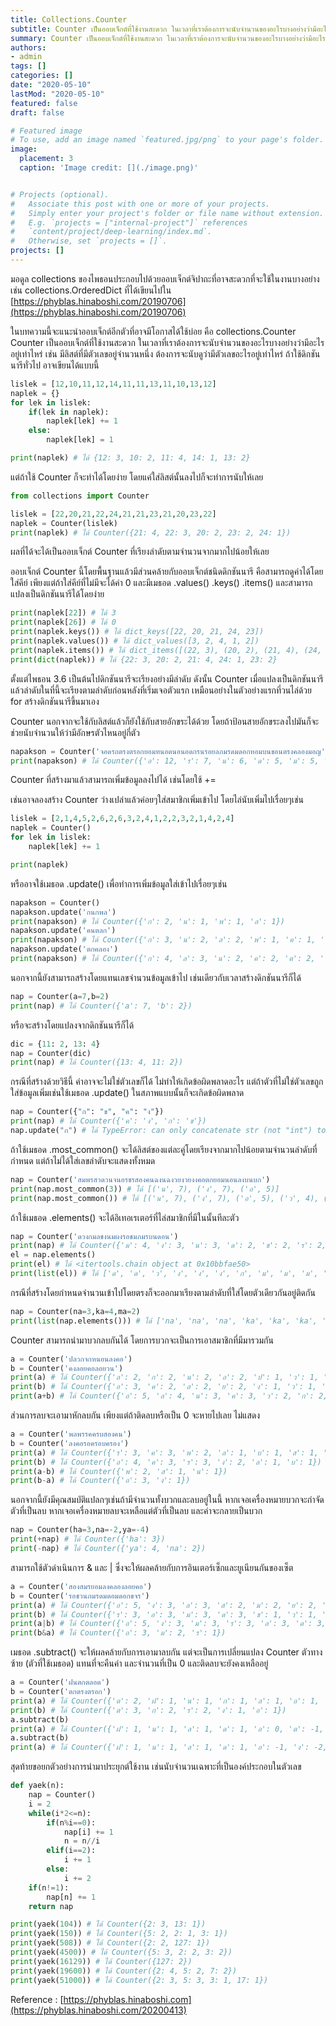 ```yaml
---
title: Collections.Counter
subtitle: Counter เป็นออบเจ็กต์ที่ใช้งานสะดวก ในเวลาที่เราต้องการจะนับจำนวนของอะไรบางอย่างว่ามีอะไรอยู่เท่าไหร่
summary: Counter เป็นออบเจ็กต์ที่ใช้งานสะดวก ในเวลาที่เราต้องการจะนับจำนวนของอะไรบางอย่างว่ามีอะไรอยู่เท่าไหร่
authors:
- admin
tags: []
categories: []
date: "2020-05-10"
lastMod: "2020-05-10"
featured: false
draft: false

# Featured image
# To use, add an image named `featured.jpg/png` to your page's folder. 
image:
  placement: 3
  caption: 'Image credit: [](./image.png)'


# Projects (optional).
#   Associate this post with one or more of your projects.
#   Simply enter your project's folder or file name without extension.
#   E.g. `projects = ["internal-project"]` references 
#   `content/project/deep-learning/index.md`.
#   Otherwise, set `projects = []`.
projects: []
---
```


มอดูล collections ของไพธอนประกอบไปด้วยออบเจ็กต์จิปาถะที่อาจสะดวกที่จะใช้ในงานบางอย่าง เช่น collections.OrderedDict ที่ได้เขียนไปใน [https://phyblas.hinaboshi.com/20190706](https://phyblas.hinaboshi.com/20190706)  
  
ในบทความนี้จะแนะนำออบเจ็กต์อีกตัวที่อาจมีโอกาสได้ใช้บ่อย คือ collections.Counter Counter เป็นออบเจ็กต์ที่ใช้งานสะดวก ในเวลาที่เราต้องการจะนับจำนวนของอะไรบางอย่างว่ามีอะไรอยู่เท่าไหร่ เช่น มีลิสต์ที่มีตัวเลขอยู่จำนวนหนึ่ง ต้องการจะนับดูว่ามีตัวเลขอะไรอยู่เท่าไหร่ ถ้าใช้ดิกชันนารีทั่วไป อาจเขียนได้แบบนี้  

```py
lislek = [12,10,11,12,14,11,11,13,11,10,13,12]
naplek = {}
for lek in lislek:
    if(lek in naplek):
        naplek[lek] += 1
    else:
        naplek[lek] = 1

print(naplek) # ได้ {12: 3, 10: 2, 11: 4, 14: 1, 13: 2}
```

  
แต่ถ้าใช้ Counter ก็จะทำได้โดยง่าย โดยแค่ใส่ลิสต์นั้นลงไปก็จะทำการนับให้เลย  

```python
from collections import Counter

lislek = [22,20,21,22,24,21,21,23,21,20,23,22]
naplek = Counter(lislek)
print(naplek) # ได้ Counter({21: 4, 22: 3, 20: 2, 23: 2, 24: 1})
```

  
ผลที่ได้จะได้เป็นออบเจ็กต์ Counter ที่เรียงลำดับตามจำนวนจากมากไปน้อยให้เลย  
  
ออบเจ็กต์ Counter นี้โดยพื้นฐานแล้วมีส่วนคล้ายกับออบเจ็กต์ชนิดดิกชันนารี คือสามารถดูค่าได้โดยใส่คีย์ เพียงแต่ถ้าใส่คีย์ที่ไม่มีจะได้ค่า 0 และมีเมธอด .values() .keys() .items() และสามารถแปลงเป็นดิกชันนารีได้โดยง่าย  

```python
print(naplek[22]) # ได้ 3
print(naplek[26]) # ได้ 0
print(naplek.keys()) # ได้ dict_keys([22, 20, 21, 24, 23])
print(naplek.values()) # ได้ dict_values([3, 2, 4, 1, 2])
print(naplek.items()) # ได้ dict_items([(22, 3), (20, 2), (21, 4), (24, 1), (23, 2)])
print(dict(naplek)) # ได้ {22: 3, 20: 2, 21: 4, 24: 1, 23: 2}
```

  
ตั้งแต่ไพธอน 3.6 เป็นต้นไปดิกชันนารีจะเรียงอย่างมีลำดับ ดังนั้น Counter เมื่อแปลงเป็นดิกชันนารีแล้วลำดับในที่นี้จะเรียงตามลำดับก่อนหลังที่เริ่มเจอตัวแรก เหมือนอย่างในตัวอย่างแรกที่วนไล่ด้วย for สร้างดิกชันนารีขึ้นมาเอง  
  
Counter นอกจากจะใช้กับลิสต์แล้วก็ยังใช้กับสายอักขระได้ด้วย โดยถ้าป้อนสายอักขระลงไปมันก็จะช่วยนับจำนวนให้ว่ามีอักษรตัวไหนอยู่กี่ตัว  

```python
napakson = Counter('จอดรถตรงตรอกยอมทนอดนอนอดกรนรอยลภมรดมดอกหอมบนขอนตรงคลองมอญ')
print(napakson) # ได้ Counter({'อ': 12, 'ร': 7, 'น': 6, 'ด': 5, 'ม': 5, 'ต': 3, 'ง': 3, 'ก': 3, 'ย': 2, 'ล': 2, 'จ': 1, 'ถ': 1, 'ท': 1, 'ภ': 1, 'ห': 1, 'บ': 1, 'ข': 1, 'ค': 1, 'ญ': 1})
```

  
Counter ที่สร้างมาแล้วสามารถเพิ่มข้อมูลลงไปได้ เช่นโดยใช้ +=  
  
เช่นอาจลองสร้าง Counter ว่างเปล่าแล้วค่อยๆใส่สมาชิกเพิ่มเข้าไป โดยไล่นับเพิ่มไปเรื่อยๆเช่น  

```python
lislek = [2,1,4,5,2,6,2,6,3,2,4,1,2,2,3,2,1,4,2,4]
naplek = Counter()
for lek in lislek:
    naplek[lek] += 1

print(naplek)
```

  
หรืออาจใช้เมธอด .update() เพื่อทำการเพิ่มข้อมูลใส่เข้าไปเรื่อยๆเช่น  

```python
napakson = Counter()
napakson.update('กนกพล')
print(napakson) # ได้ Counter({'ก': 2, 'น': 1, 'พ': 1, 'ล': 1})
napakson.update('คนตลก')
print(napakson) # ได้ Counter({'ก': 3, 'น': 2, 'ล': 2, 'พ': 1, 'ค': 1, 'ต': 1})
napakson.update('ตกคลอง')
print(napakson) # ได้ Counter({'ก': 4, 'ล': 3, 'น': 2, 'ค': 2, 'ต': 2, 'พ': 1, 'อ': 1, 'ง': 1})
```

  
นอกจากนี้ยังสามารถสร้างโดยแทนเลขจำนวนข้อมูลเข้าไป เช่นเดียวกับเวลาสร้างดิกชันนารีก็ได้  

```python
nap = Counter(a=7,b=2)
print(nap) # ได้ Counter({'a': 7, 'b': 2})
```

  
หรือจะสร้างโดยแปลงจากดิกชันนารีก็ได้  

```python
dic = {11: 2, 13: 4}
nap = Counter(dic)
print(nap) # ได้ Counter({13: 4, 11: 2})
```

  
กรณีที่สร้างด้วยวิธีนี้ ค่าอาจจะไม่ใช่ตัวเลขก็ได้ ไม่ทำให้เกิดข้อผิดพลาดอะไร แต่ถ้าตัวที่ไม่ใช่ตัวเลขถูกใส่ข้อมูลเพิ่มเช่นใช้เมธอด .update() ในสภาพแบบนั้นก็จะเกิดข้อผิดพลาด  

```python
nap = Counter({"ก": "ข", "ค": "ง"})
print(nap) # ได้ Counter({'ค': 'ง', 'ก': 'ข'})
nap.update("ก") # ได้ TypeError: can only concatenate str (not "int") to str
```

  
ถ้าใช้เมธอด .most_common() จะได้ลิสต์ของแต่ละคู่โดยเรียงจากมากไปน้อยตามจำนวนลำดับที่กำหนด แต่ถ้าไม่ได้ใส่เลขลำดับจะแสดงทั้งหมด  

```python
nap = Counter('สมพรสวดวนจนอรชรสองคนฉงนฉงวยงวยงงคอตกยอมนอนลงบนบก')
print(nap.most_common(3)) # ได้ [('น', 7), ('ง', 7), ('อ', 5)]
print(nap.most_common()) # ได้ [('น', 7), ('ง', 7), ('อ', 5), ('ว', 4), ('ส', 3), ('ร', 3), ('ย', 3), ('ม', 2), ('ค', 2), ('ฉ', 2), ('ก', 2), ('บ', 2), ('พ', 1), ('ด', 1), ('จ', 1), ('ช', 1), ('ต', 1), ('ล', 1)]
```

  
ถ้าใช้เมธอด .elements() จะได้อิเทอเรเตอร์ที่ไล่สมาชิกที่มีในนั้นทีละตัว  

```python
nap = Counter('ดวงกมลชงนมผงรอชมภมรบนดอน')
print(nap) # ได้ Counter({'ม': 4, 'ง': 3, 'น': 3, 'ด': 2, 'ช': 2, 'ร': 2, 'อ': 2, 'ว': 1, 'ก': 1, 'ล': 1, 'ผ': 1, 'ภ': 1, 'บ': 1})
el = nap.elements()
print(el) # ได้ <itertools.chain object at 0x10bbfae50>
print(list(el)) # ได้ ['ด', 'ด', 'ว', 'ง', 'ง', 'ง', 'ก', 'ม', 'ม', 'ม', 'ม', 'ล', 'ช', 'ช', 'น', 'น', 'น', 'ผ', 'ร', 'ร', 'อ', 'อ', 'ภ', 'บ']
```

  
กรณีที่สร้างโดยกำหนดจำนวนเข้าไปโดยตรงก็จะออกมาเรียงตามลำดับที่ใส่โดยตัวเดียวกันอยู่ติดกัน  

```python
nap = Counter(na=3,ka=4,ma=2)
print(list(nap.elements())) # ได้ ['na', 'na', 'na', 'ka', 'ka', 'ka', 'ka', 'ma', 'ma']
```

  
Counter สามารถนำมาบวกลบกันได้ โดยการบวกจะเป็นการเอาสมาชิกที่มีมารวมกัน  

```python
a = Counter('ปลวกจกหนอนลงคอ')
b = Counter('คงลอยคอลอยวน')
print(a) # ได้ Counter({'ล': 2, 'ก': 2, 'น': 2, 'อ': 2, 'ป': 1, 'ว': 1, 'จ': 1, 'ห': 1, 'ง': 1, 'ค': 1})
print(b) # ได้ Counter({'อ': 3, 'ค': 2, 'ล': 2, 'ย': 2, 'ง': 1, 'ว': 1, 'น': 1})
print(a+b) # ได้ Counter({'อ': 5, 'ล': 4, 'น': 3, 'ค': 3, 'ว': 2, 'ก': 2, 'ง': 2, 'ย': 2, 'ป': 1, 'จ': 1, 'ห': 1})
```

  
ส่วนการลบจะเอามาหักลบกัน เพียงแต่ถ้าติดลบหรือเป็น 0 จะหายไปเลย ไม่แสดง  

```python
a = Counter('พลพรรคครบสองคน')
b = Counter('ลงคอรอครอบครอง')
print(a) # ได้ Counter({'ร': 3, 'ค': 3, 'พ': 2, 'ล': 1, 'บ': 1, 'ส': 1, 'อ': 1, 'ง': 1, 'น': 1})
print(b) # ได้ Counter({'อ': 4, 'ค': 3, 'ร': 3, 'ง': 2, 'ล': 1, 'บ': 1})
print(a-b) # ได้ Counter({'พ': 2, 'ส': 1, 'น': 1})
print(b-a) # ได้ Counter({'อ': 3, 'ง': 1})
```

  
นอกจากนี้ยังมีคุณสมบัติแปลกๆเช่นถ้ามีจำนวนทั้งบวกและลบอยู่ในนี้ หากเจอเครื่องหมายบวกจะกำจัดตัวที่เป็นลบ หากเจอเครื่องหมายลบจะเหลือแต่ตัวที่เป็นลบ และค่าจะกลายเป็นบวก  

```python
nap = Counter(ha=3,na=-2,ya=-4)
print(+nap) # ได้ Counter({'ha': 3})
print(-nap) # ได้ Counter({'ya': 4, 'na': 2})
```

  
สามารถใช้ตัวดำเนินการ & และ | ซึ่งจะให้ผลคล้ายกับการอินเตอร์เซ็กและยูเนียนกันของเซ็ต  

```python
a = Counter('สองสมรยอมลงคลองลอยคอ')
b = Counter('รอชวนภมรดมดอมดอกขจร')
print(a) # ได้ Counter({'อ': 5, 'ง': 3, 'ล': 3, 'ส': 2, 'ม': 2, 'ย': 2, 'ค': 2, 'ร': 1})
print(b) # ได้ Counter({'ร': 3, 'อ': 3, 'ม': 3, 'ด': 3, 'ช': 1, 'ว': 1, 'น': 1, 'ภ': 1, 'ก': 1, 'ข': 1, 'จ': 1})
print(a|b) # ได้ Counter({'อ': 5, 'ง': 3, 'ม': 3, 'ร': 3, 'ล': 3, 'ด': 3, 'ส': 2, 'ย': 2, 'ค': 2, 'ช': 1, 'ว': 1, 'น': 1, 'ภ': 1, 'ก': 1, 'ข': 1, 'จ': 1})
print(b&a) # ได้ Counter({'อ': 3, 'ม': 2, 'ร': 1})
```

  
เมธอด .subtract() จะให้ผลคล้ายกับการเอามาลบกัน แต่จะเป็นการเปลี่ยนแปลง Counter ตัวทางซ้าย (ตัวที่ใช้เมธอด) แทนที่จะคืนค่า และจำนวนที่เป็น 0 และติดลบจะยังคงเหลืออยู่  

```python
a = Counter('ฝนตกตลอด')
b = Counter('ตกตรงตรอก')
print(a) # ได้ Counter({'ต': 2, 'ฝ': 1, 'น': 1, 'ก': 1, 'ล': 1, 'อ': 1, 'ด': 1})
print(b) # ได้ Counter({'ต': 3, 'ก': 2, 'ร': 2, 'ง': 1, 'อ': 1})
a.subtract(b)
print(a) # ได้ Counter({'ฝ': 1, 'น': 1, 'ล': 1, 'ด': 1, 'อ': 0, 'ต': -1, 'ก': -1, 'ง': -1, 'ร': -2})
a.subtract(b)
print(a) # ได้ Counter({'ฝ': 1, 'น': 1, 'ล': 1, 'ด': 1, 'อ': -1, 'ง': -2, 'ก': -3, 'ต': -4, 'ร': -4})
```

  
  
  
สุดท้ายขอยกตัวอย่างการนำมาประยุกต์ใช้งาน เช่นนับจำนวนเฉพาะที่เป็นองค์ประกอบในตัวเลข  

```python
def yaek(n):
    nap = Counter()
    i = 2
    while(i*2<=n):
        if(n%i==0):
            nap[i] += 1
            n = n//i
        elif(i==2):
            i += 1
        else:
            i += 2
    if(n!=1):
        nap[n] += 1
    return nap

print(yaek(104)) # ได้ Counter({2: 3, 13: 1})
print(yaek(150)) # ได้ Counter({5: 2, 2: 1, 3: 1})
print(yaek(508)) # ได้ Counter({2: 2, 127: 1})
print(yaek(4500)) # ได้ Counter({5: 3, 2: 2, 3: 2})
print(yaek(16129)) # ได้ Counter({127: 2})
print(yaek(19600)) # ได้ Counter({2: 4, 5: 2, 7: 2})
print(yaek(51000)) # ได้ Counter({2: 3, 5: 3, 3: 1, 17: 1})
```



Reference : [https://phyblas.hinaboshi.com](https://phyblas.hinaboshi.com/20200413) 
